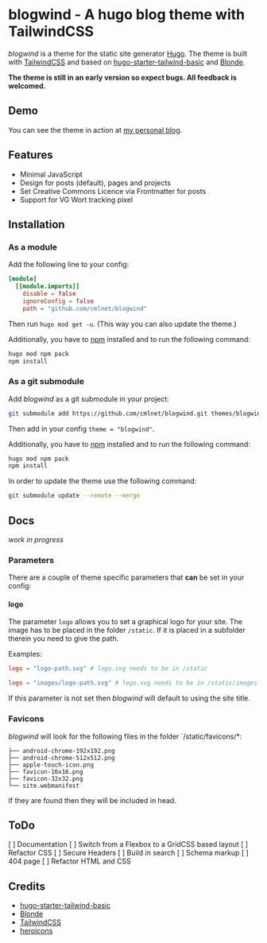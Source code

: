 # blogwind - A hugo blog theme with TailwindCSS

*blogwind* is a theme for the static site generator [Hugo](https://www.gohugo.io). The theme is built with [TailwindCSS](https://www.tailwindcss.com) and based on [hugo-starter-tailwind-basic](https://github.com/bep/hugo-starter-tailwind-basic) and [Blonde](https://github.com/opera7133/Blonde).

**The theme is still in an early version so expect bugs. All feedback is welcomed.**

## Demo

You can see the theme in action at [my personal blog](https://www.c-m-l.net/).

## Features

* Minimal JavaScript
* Design for posts (default), pages and projects
* Set Creative Commons Licence via Frontmatter for posts
* Support for VG Wort tracking pixel

## Installation

### As a module

Add the following line to your config:

```toml
[module]
  [[module.imports]]
    disable = false
    ignoreConfig = false
    path = "github.com/cmlnet/blogwind"
```

Then run `hugo mod get -u`. (This way you can also update the theme.)

Additionally, you have to [npm](https://www.npmjs.com/get-npm) installed and to run the following command:

```bash
hugo mod npm pack
npm install
```

### As a git submodule

Add *blogwind* as a git submodule in your project:

```bash
git submodule add https://github.com/cmlnet/blogwind.git themes/blogwind
```

Then add in your config `theme = "blogwind"`.

Additionally, you have to [npm](https://www.npmjs.com/get-npm) installed and to run the following command:

```bash
hugo mod npm pack
npm install
```

In order to update the theme use the following command:

```bash
git submodule update --remote --merge
```

## Docs

*work in progress*

### Parameters

There are a couple of theme specific parameters that **can** be set in your config:

#### logo

The parameter `logo` allows you to set a graphical logo for your site. The image has to be placed in the folder `/static`. If it is placed in a subfolder therein you need to give the path.

Examples:

```toml
logo = "logo-path.svg" # logo.svg needs to be in /static
```

```toml
logo = "images/logo-path.svg" # logo.svg needs to be in /static/images
```

If this parameter is not set then *blogwind* will default to using the site title.

### Favicons

*blogwind* will look for the following files in the folder `/static/favicons/*:

```
├── android-chrome-192x192.png
├── android-chrome-512x512.png
├── apple-touch-icon.png
├── favicon-16x16.png
├── favicon-32x32.png
└── site.webmanifest
```

If they are found then they will be included in head.

## ToDo

[ ] Documentation
[ ] Switch from a Flexbox to a GridCSS based layout
[ ] Refactor CSS
[ ] Secure Headers
[ ] Build in search
[ ] Schema markup
[ ] 404 page
[ ] Refactor HTML and CSS

## Credits

* [hugo-starter-tailwind-basic](https://github.com/bep/hugo-starter-tailwind-basic)
* [Blonde](https://github.com/opera7133/Blonde)
* [TailwindCSS](https://tailwindcss.com/)
* [heroicons](https://heroicons.com/)
